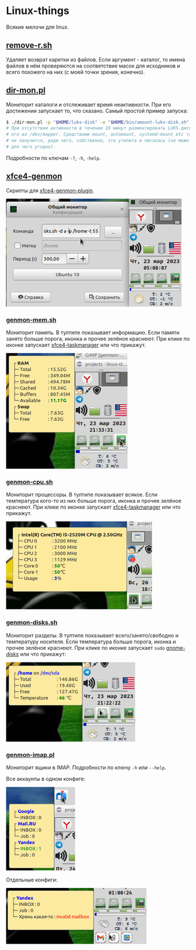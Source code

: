 # Linux-things

Всякие мелочи для linux.

## [remove-r.sh](remove-r.sh)

Удаляет возврат каретки из файлов. Если аргумент - каталог, то имена файлов в нём проверяются на соответствие масок для исходников и всего похожего на них (с моей точки зрения, конечно).

## [dir-mon.pl](dir-mon.pl)

Мониторит каталоги и отслеживает время неактивности. При его достижении запускает то, что сказано. Самый простой пример запуска:

```bash
$ ./dir-mon.pl -p "$HOME/luks-disk" -e "$HOME/bin/umount-luks-disk.sh" -t 600
# При отсутствии активности в течении 10 минут размонтировать LUKS-диск и удалить
# его из /dev/mapper. Средствами mount, automount, systemd-mount etc такое полноценно 
# не получится, ради чего, собственно, эта утилита и писалась (но может использоваться 
# для чего угодно).
```

Подробности по ключам `-?`, `-h`, `-help`.

## [xfce4-genmon](xfce4-genmon/)

Скрипты для [xfce4-genmon-plugin](https://docs.xfce.org/panel-plugins/xfce4-genmon-plugin/start).

![](demo/genmon.png) 

### [genmon-mem.sh](xfce4-genmon/genmon-mem.sh)

Мониторит память. В тултипе показывает информацию. Если памяти занято больше порога, иконка и прочее зелёное краснеют. При клике по иконке запускает [xfce4-taskmanager](https://docs.xfce.org/apps/xfce4-taskmanager/start) или что прикажут.

![](demo/genmon-mem.png) 

### [genmon-cpu.sh](xfce4-genmon/genmon-cpu.sh)

Мониторит процессоры. В тултипе показывает всякое. Если температура кого-то из них больше порога, иконка и прочее зелёное краснеют. При клике по иконке запускает [xfce4-taskmanager](https://docs.xfce.org/apps/xfce4-taskmanager/start) или что прикажут.

![](demo/genmon-cpu.gif) 

### [genmon-disks.sh](xfce4-genmon/genmon-disks.sh)

Мониторит разделы. В тултипе показывает всего/занято/свободно и температуру носителя. Если температура больше порога, иконка и прочее зелёное краснеют. При клике по иконке запускает `sudo` [gnome-disks](https://wiki.gnome.org/Apps/Disks) или что прикажут:

![](demo/genmon-disks.png) 

### [genmon-imap.pl](xfce4-genmon/genmon-imap.pl)

Мониторит ящики в IMAP. Подробности по ключу `-h` или `--help`.

Все аккаунты в одном конфиге:

![](demo/genmon-imap.png) 

Отдельные конфиги:

![](demo/genmon-imap-all.png) 
